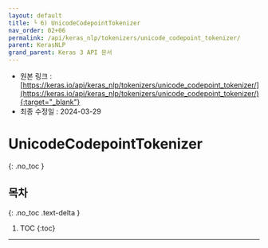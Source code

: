 ```yaml
---
layout: default
title: └ 6) UnicodeCodepointTokenizer
nav_order: 02+06
permalink: /api/keras_nlp/tokenizers/unicode_codepoint_tokenizer/
parent: KerasNLP
grand_parent: Keras 3 API 문서
---
```


* 원본 링크 : [https://keras.io/api/keras_nlp/tokenizers/unicode_codepoint_tokenizer/](https://keras.io/api/keras_nlp/tokenizers/unicode_codepoint_tokenizer/){:target="_blank"}
* 최종 수정일 : 2024-03-29

# UnicodeCodepointTokenizer
{: .no_toc }

## 목차
{: .no_toc .text-delta }

1. TOC
{:toc}

---
